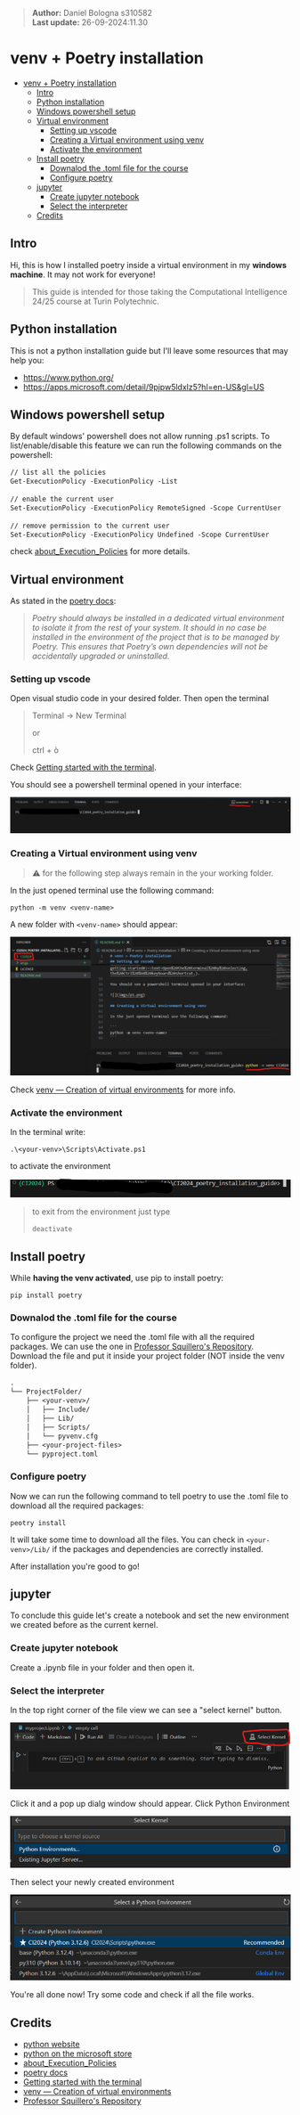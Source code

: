 > **Author:** Daniel Bologna s310582  
> **Last update:** 26-09-2024:11.30

# venv + Poetry installation

- [venv + Poetry installation](#venv--poetry-installation)
  - [Intro](#intro)
  - [Python installation](#python-installation)
  - [Windows powershell setup](#windows-powershell-setup)
  - [Virtual environment](#virtual-environment)
    - [Setting up vscode](#setting-up-vscode)
    - [Creating a Virtual environment using venv](#creating-a-virtual-environment-using-venv)
    - [Activate the environment](#activate-the-environment)
  - [Install poetry](#install-poetry)
    - [Downalod the .toml file for the course](#downalod-the-toml-file-for-the-course)
    - [Configure poetry](#configure-poetry)
  - [jupyter](#jupyter)
    - [Create jupyter notebook](#create-jupyter-notebook)
    - [Select the interpreter](#select-the-interpreter)
  - [Credits](#credits)

## Intro

Hi, this is how I installed poetry inside a virtual environment in my **windows machine**. It may not work for everyone!  

> This guide is intended for those taking the Computational Intelligence 24/25 course at Turin Polytechnic.

## Python installation

This is not a python installation guide but I'll leave some resources that may help you:

- https://www.python.org/
- https://apps.microsoft.com/detail/9pjpw5ldxlz5?hl=en-US&gl=US

## Windows powershell setup

By default windows' powershell does not allow running .ps1 scripts. To list/enable/disable this feature we can run the following commands on the powershell:

```
// list all the policies
Get-ExecutionPolicy -ExecutionPolicy -List         

// enable the current user                     
Set-ExecutionPolicy -ExecutionPolicy RemoteSigned -Scope CurrentUser    

// remove permission to the current user
Set-ExecutionPolicy -ExecutionPolicy Undefined -Scope CurrentUser       
```

check [about_Execution_Policies](https://learn.microsoft.com/it-it/powershell/module/microsoft.powershell.core/about/about_execution_policies?view=powershell-7.4) for more details.

## Virtual environment
As stated in the [poetry docs](https://python-poetry.org/docs/):

> *Poetry should always be installed in a dedicated virtual environment to isolate it from the rest of your system. It should in no case be installed in the environment of the project that is to be managed by Poetry. This ensures that Poetry’s own dependencies will not be accidentally upgraded or uninstalled.*


### Setting up vscode

Open visual studio code in your desired folder. Then open the terminal


>Terminal -> New Terminal
>
>or
>
>ctrl + ò

Check [Getting started with the terminal](https://code.visualstudio.com/docs/terminal/getting-started#:~:text=Open%20the%20terminal%20by%20selecting,the%20Ctrl%2B%60%20keyboard%20shortcut.).

You should see a powershell terminal opened in your interface:

![](imgs/p1.png)

### Creating a Virtual environment using venv

> ⚠️ for the following step always remain in the your working folder.

In the just opened terminal use the following command:

```
python -m venv <venv-name>
```

A new folder with `<venv-name>` should appear:

![](imgs/p2.png)

Check [venv — Creation of virtual environments](https://docs.python.org/3/library/venv.html) for more info.

### Activate the environment

In the terminal write:

```
.\<your-venv>\Scripts\Activate.ps1
```

to activate the environment

![](imgs/p3.png)

> to exit from the environment just type
>
> ```
> deactivate
> ```

## Install poetry

While **having the venv activated**, use pip to install poetry:

```
pip install poetry
```

### Downalod the .toml file for the course

To configure the project we need the .toml file with all the required packages. We can use the one in [Professor Squillero's Repository](https://github.com/squillero/computational-intelligence/blob/master/2024-25/pyproject.toml).
Download the file and put it inside your project folder (NOT inside the venv folder).

```
.
└── ProjectFolder/
    ├── <your-venv>/
    │   ├── Include/
    │   ├── Lib/
    │   ├── Scripts/
    │   └── pyvenv.cfg
    ├── <your-project-files>
    └── pyproject.toml
```

### Configure poetry

Now we can run the following command to tell poetry to use the .toml file to download all the required packages:

```
peotry install
```

It will take some time to download all the files. You can check in `<your-venv>/Lib/` if the packages and dependencies are correctly installed.

After installation you're good to go!

## jupyter

To conclude this guide let's create a notebook and set the new environment we created before as the current kernel.

### Create jupyter notebook

Create a .ipynb file in your folder and then open it.

### Select the interpreter

In the top right corner of the file view we can see a "select kernel" button. 

![](imgs/p4.png)

Click it and a pop up dialg window should appear. Click Python Environment

![](imgs/p5.png)

Then select your newly created environment

![](imgs/p6.png)

You're all done now! Try some code and check if all the file works.

## Credits

- [python website](https://www.python.org/)
- [python on the microsoft store](https://apps.microsoft.com/detail/9pjpw5ldxlz5?hl=en-US&gl=US)
- [about_Execution_Policies](https://learn.microsoft.com/it-it/powershell/module/microsoft.powershell.core/about/about_execution_policies?view=powershell-7.4)
- [poetry docs](https://python-poetry.org/docs/)
- [Getting started with the terminal](https://code.visualstudio.com/docs/terminal/getting-started#:~:text=Open%20the%20terminal%20by%20selecting,the%20Ctrl%2B%60%20keyboard%20shortcut.)
- [venv — Creation of virtual environments](https://docs.python.org/3/library/venv.html)
- [Professor Squillero's Repository](https://github.com/squillero/computational-intelligence/blob/master/2024-25/pyproject.toml)